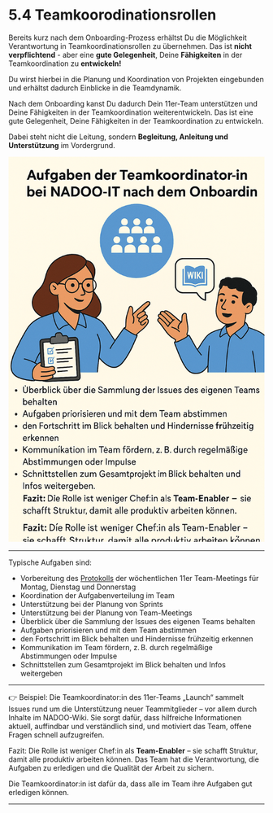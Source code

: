 # 5.4 Teamkoorodinationsrollen

Bereits kurz nach dem Onboarding-Prozess erhältst Du die Möglichkeit Verantwortung in Teamkoordinationsrollen zu übernehmen.
Das ist **nicht verpflichtend** - aber eine **gute Gelegenheit**, Deine **Fähigkeiten** in der Teamkoordination zu **entwickeln!**

Du wirst hierbei in die Planung und Koordination von Projekten eingebunden und erhältst dadurch Einblicke in die Teamdynamik.

Nach dem Onboarding kanst Du dadurch Dein 11er-Team unterstützen und Deine Fähigkeiten in der Teamkoordination weiterentwickeln.
Das ist eine gute Gelegenheit, Deine Fähigkeiten in der Teamkoordination zu entwickeln.

Dabei steht nicht die Leitung, sondern **Begleitung, Anleitung und Unterstützung** im Vordergrund.

![Teamkoordination](../../../images/teamkoordination.png)

---

Typische Aufgaben sind:

- Vorbereitung des [Protokolls](https://github.com/NADOOIT/NADOO-Launchpad/issues) der wöchentlichen 11er Team-Meetings für Montag, Dienstag und Donnerstag
- Koordination der Aufgabenverteilung im Team
- Unterstützung bei der Planung von Sprints
- Unterstützung bei der Planung von Team-Meetings
- Überblick über die Sammlung der Issues des eigenen Teams behalten
- Aufgaben priorisieren und mit dem Team abstimmen
- den Fortschritt im Blick behalten und Hindernisse frühzeitig erkennen
- Kommunikation im Team fördern, z. B. durch regelmäßige Abstimmungen oder Impulse
- Schnittstellen zum Gesamtprojekt im Blick behalten und Infos weitergeben

---

👉 Beispiel: Die Teamkoordinator:in des 11er-Teams „Launch“ sammelt Issues rund um die Unterstützung neuer Teammitglieder – vor allem durch Inhalte im NADOO-Wiki. Sie sorgt dafür, dass hilfreiche Informationen aktuell, auffindbar und verständlich sind, und motiviert das Team, offene Fragen schnell aufzugreifen.

Fazit: Die Rolle ist weniger Chef:in als **Team-Enabler** – sie schafft Struktur, damit alle produktiv arbeiten können. Das Team hat die Verantwortung, die Aufgaben zu erledigen und die Qualität der Arbeit zu sichern.

Die Teamkoordinator:in ist dafür da, dass alle im Team ihre Aufgaben gut erledigen können.

---
